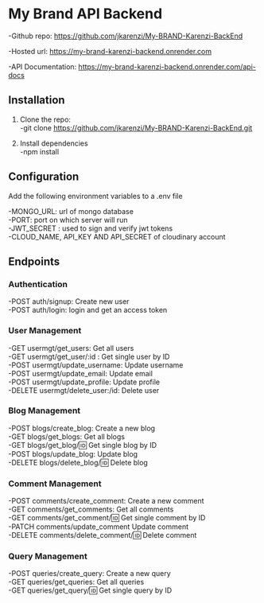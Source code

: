 # **My Brand API Backend**  

-Github repo: https://github.com/jkarenzi/My-BRAND-Karenzi-BackEnd  

-Hosted url: https://my-brand-karenzi-backend.onrender.com  

-API Documentation: https://my-brand-karenzi-backend.onrender.com/api-docs  

## **Installation**  

1. Clone the repo:  
-git clone https://github.com/jkarenzi/My-BRAND-Karenzi-BackEnd.git  

2. Install dependencies  
-npm install  

## **Configuration**  
Add the following environment variables to a .env file  

-MONGO_URL: url of mongo database  
-PORT: port on which server will run  
-JWT_SECRET : used to sign and verify jwt tokens  
-CLOUD_NAME, API_KEY AND API_SECRET of cloudinary account  

## **Endpoints**  

### **Authentication**  

-POST auth/signup: Create new user  
-POST auth/login: login and get an access token  

### **User Management**  

-GET usermgt/get_users: Get all users  
-GET usermgt/get_user/:id : Get single user by ID  
-POST usermgt/update_username: Update username  
-POST usermgt/update_email: Update email  
-POST usermgt/update_profile: Update profile  
-DELETE usermgt/delete_user:/id: Delete user  

### **Blog Management**  

-POST blogs/create_blog: Create a new blog  
-GET blogs/get_blogs: Get all blogs  
-GET blogs/get_blog/:id: Get single blog by ID  
-POST blogs/update_blog: Update blog  
-DELETE blogs/delete_blog/:id: Delete blog  

### **Comment Management**  

-POST comments/create_comment: Create a new comment  
-GET comments/get_comments: Get all comments  
-GET comments/get_comment/:id: Get single comment by ID  
-PATCH comments/update_comment Update comment  
-DELETE comments/delete_comment/:id: Delete comment  

### **Query Management**  

-POST queries/create_query: Create a new query  
-GET queries/get_queries: Get all queries  
-GET queries/get_query/:id: Get single query by ID  